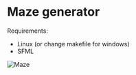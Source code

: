 # Maze generator

Requirements:
- Linux (or change makefile for windows)
- SFML

<img src="Maze/maze-screenshot.png" alt="Maze" title="Maze">
